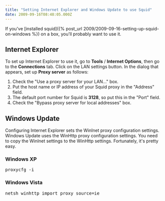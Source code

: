 ```yaml
---
title: "Setting Internet Explorer and Windows Update to use Squid"
date: 2009-09-16T08:48:05.000Z
---
```

If you've [installed squid]({% post_url 2009/2009-09-16-setting-up-squid-on-windows %}) on a box, you'll probably want to use it.

## Internet Explorer

To set up Internet Explorer to use it, go to **Tools** / **Internet Options**, then go to the **Connections** tab. Click on the LAN settings button. In the dialog that appears, set up **Proxy server** as follows:

1.  Check the "Use a proxy server for your LAN..." box.
2.  Put the host name or IP address of your Squid proxy in the "Address" field.
3.  The default port number for Squid is **3128**, so put this in the "Port" field.
4.  Check the "Bypass proxy server for local addresses" box.

## Windows Update

Configuring Internet Explorer sets the WinInet proxy configuration settings. Windows Update uses the WinHttp proxy configuration settings. You need to copy the WinInet settings to the WinHttp settings. Fortunately, it's pretty easy.

### Windows XP

<pre>proxycfg -i</pre>

### Windows Vista

<pre>netsh winhttp import proxy source=ie</pre>
